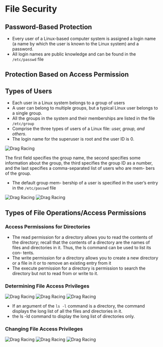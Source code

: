 # File Security

## Password-Based Protection

- Every user of a Linux-based computer system is assigned a login name (a name by which the user is known to the Linux system) and a password.
- All login names are public knowledge and can be found in the `/etc/passwd` file

## Protection Based on Access Permission

## Types of Users

- Each user in a Linux system belongs to a group of users
- A user can belong to multiple groups, but a typical Linux user belongs to a single group.
- All the groups in the system and their memberships are listed in the file `/etc/group`
- Comprise the three types of users of a Linux file: _user, group, and others_.
- The login name for the superuser is root and the user ID is 0.

![Drag Racing](https://github.com/frhan/study/blob/master/_now/Linux-The-TextBook/Images/5-1.png)

The first field specifies the group name, the second specifies some information about the group, the third specifies the group ID as a number, and the last specifies a comma-separated list of users who are mem- bers of the group.

- The default group mem- bership of a user is specified in the user’s entry in the `/etc/passwd` file

![Drag Racing](https://github.com/frhan/study/blob/master/_now/Linux-The-TextBook/Images/5-2.png)
![Drag Racing](https://github.com/frhan/study/blob/master/_now/Linux-The-TextBook/Images/5-3.png)

## Types of File Operations/Access Permissions

### Access Permissions for Directories

- The read permission for a directory allows you to read the contents of the directory; recall that the contents of a directory are the names of files and directories in it. Thus, the ls command can be used to list its con- tents.
- The write permission for a directory allows you to create a new directory or a file in it or to remove an existing entry from it
- The execute permission for a directory is permission to search the directory but not to read from or write to it.

### Determining File Access Privileges

![Drag Racing](https://github.com/frhan/study/blob/master/_now/Linux-The-TextBook/Images/5-4.png)
![Drag Racing](https://github.com/frhan/study/blob/master/_now/Linux-The-TextBook/Images/5-5.png)
![Drag Racing](https://github.com/frhan/study/blob/master/_now/Linux-The-TextBook/Images/5-6.png)

- If an argument of the `ls -l` command is a directory, the command displays the long list of all the files and directories in it.
- the ls -ld command to display the long list of directories only.

### Changing File Access Privileges

![Drag Racing](https://github.com/frhan/study/blob/master/_now/Linux-The-TextBook/Images/5-7.png)
![Drag Racing](https://github.com/frhan/study/blob/master/_now/Linux-The-TextBook/Images/5-8.png)
![Drag Racing](https://github.com/frhan/study/blob/master/_now/Linux-The-TextBook/Images/5-9.png)
